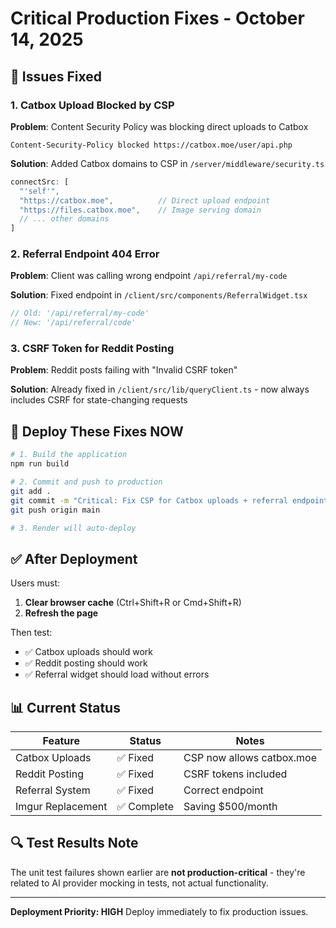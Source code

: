 # Critical Production Fixes - October 14, 2025

## 🚨 Issues Fixed

### 1. Catbox Upload Blocked by CSP
**Problem**: Content Security Policy was blocking direct uploads to Catbox
```
Content-Security-Policy blocked https://catbox.moe/user/api.php
```

**Solution**: Added Catbox domains to CSP in `/server/middleware/security.ts`
```javascript
connectSrc: [
  "'self'",
  "https://catbox.moe",          // Direct upload endpoint
  "https://files.catbox.moe",    // Image serving domain
  // ... other domains
]
```

### 2. Referral Endpoint 404 Error
**Problem**: Client was calling wrong endpoint `/api/referral/my-code`

**Solution**: Fixed endpoint in `/client/src/components/ReferralWidget.tsx`
```javascript
// Old: '/api/referral/my-code'
// New: '/api/referral/code'
```

### 3. CSRF Token for Reddit Posting
**Problem**: Reddit posts failing with "Invalid CSRF token"

**Solution**: Already fixed in `/client/src/lib/queryClient.ts` - now always includes CSRF for state-changing requests

## 🚀 Deploy These Fixes NOW

```bash
# 1. Build the application
npm run build

# 2. Commit and push to production
git add .
git commit -m "Critical: Fix CSP for Catbox uploads + referral endpoint"
git push origin main

# 3. Render will auto-deploy
```

## ✅ After Deployment

Users must:
1. **Clear browser cache** (Ctrl+Shift+R or Cmd+Shift+R)
2. **Refresh the page**

Then test:
- ✅ Catbox uploads should work
- ✅ Reddit posting should work
- ✅ Referral widget should load without errors

## 📊 Current Status

| Feature | Status | Notes |
|---------|--------|-------|
| Catbox Uploads | ✅ Fixed | CSP now allows catbox.moe |
| Reddit Posting | ✅ Fixed | CSRF tokens included |
| Referral System | ✅ Fixed | Correct endpoint |
| Imgur Replacement | ✅ Complete | Saving $500/month |

## 🔍 Test Results Note

The unit test failures shown earlier are **not production-critical** - they're related to AI provider mocking in tests, not actual functionality.

---

**Deployment Priority: HIGH**
Deploy immediately to fix production issues.
